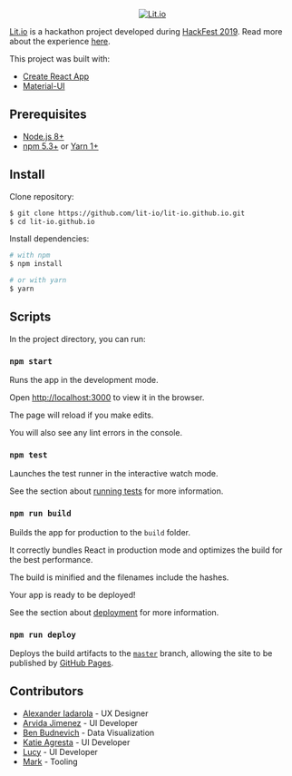 <p align="center">
  <a href="https://lit-io.github.io/">
    <img src="https://avatars3.githubusercontent.com/u/50094603?s=200" alt="Lit.io">
  </a>
</p>

[Lit.io](https://lit-io.github.io/) is a hackathon project developed during [HackFest 2019](https://hackfest.nyc/). Read more about the experience [here](https://uxdesign.cc/lit-io-a-retelling-of-my-first-hackathon-experience-3e5505f3a8bb).

This project was built with:

- [Create React App](https://facebook.github.io/create-react-app/)
- [Material-UI](https://material-ui.com/)

## Prerequisites

- [Node.js 8+](https://nodejs.org/en/download/)
- [npm 5.3+](https://www.npmjs.com/get-npm) or [Yarn 1+](https://yarnpkg.com/en/docs/install)

## Install

Clone repository:

```sh
$ git clone https://github.com/lit-io/lit-io.github.io.git
$ cd lit-io.github.io
```

Install dependencies:

```sh
# with npm
$ npm install

# or with yarn
$ yarn
```

## Scripts

In the project directory, you can run:

### `npm start`

Runs the app in the development mode.

Open [http://localhost:3000](http://localhost:3000) to view it in the browser.

The page will reload if you make edits.

You will also see any lint errors in the console.

### `npm test`

Launches the test runner in the interactive watch mode.

See the section about [running tests](https://facebook.github.io/create-react-app/docs/running-tests) for more information.

### `npm run build`

Builds the app for production to the `build` folder.

It correctly bundles React in production mode and optimizes the build for the best performance.

The build is minified and the filenames include the hashes.

Your app is ready to be deployed!

See the section about [deployment](https://facebook.github.io/create-react-app/docs/deployment) for more information.

### `npm run deploy`

Deploys the build artifacts to the [`master`](https://github.com/lit-io/lit-io.github.io/tree/master) branch, allowing the site to be published by [GitHub Pages](https://pages.github.com/).

## Contributors

- [Alexander Iadarola](https://uxdesign.cc/@alexanderiadarola) - UX Designer
- [Arvida Jimenez](https://github.com/aljimenez5) - UI Developer
- [Ben Budnevich](https://github.com/benox3) - Data Visualization
- [Katie Agresta](https://github.com/kagresta) - UI Developer
- [Lucy](https://github.com/lucymar) - UI Developer
- [Mark](https://github.com/remarkablemark) - Tooling

